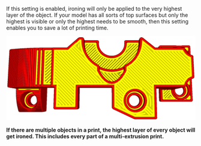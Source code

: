 If this setting is enabled, ironing will only be applied to the very highest layer of the object. If your model has all sorts of top surfaces but only the highest is visible or only the highest needs to be smooth, then this setting enables you to save a lot of printing time.

![The semicircle in the lower layer does not get ironed](images/ironing_only_highest_layer.png)

**If there are multiple objects in a print, the highest layer of every object will get ironed. This includes every part of a multi-extrusion print.**